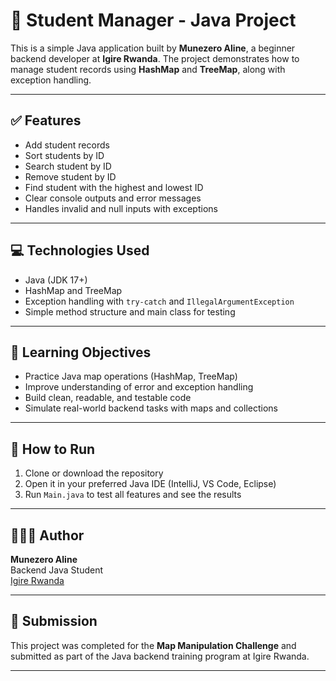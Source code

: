 # 📘 Student Manager - Java Project

This is a simple Java application built by **Munezero Aline**, a beginner backend developer at **Igire Rwanda**. The project demonstrates how to manage student records using **HashMap** and **TreeMap**, along with exception handling.

---

## ✅ Features

- Add student records
- Sort students by ID
- Search student by ID
- Remove student by ID
- Find student with the highest and lowest ID
- Clear console outputs and error messages
- Handles invalid and null inputs with exceptions

---

## 💻 Technologies Used

- Java (JDK 17+)
- HashMap and TreeMap
- Exception handling with `try-catch` and `IllegalArgumentException`
- Simple method structure and main class for testing

---

## 🎯 Learning Objectives

- Practice Java map operations (HashMap, TreeMap)
- Improve understanding of error and exception handling
- Build clean, readable, and testable code
- Simulate real-world backend tasks with maps and collections

---

## 🚀 How to Run

1. Clone or download the repository
2. Open it in your preferred Java IDE (IntelliJ, VS Code, Eclipse)
3. Run `Main.java` to test all features and see the results

---

## 👩🏽‍💻 Author

**Munezero Aline**  
Backend Java Student  
[Igire Rwanda](https://igirerwanda.org)

---

## 📎 Submission

This project was completed for the **Map Manipulation Challenge** and submitted as part of the Java backend training program at Igire Rwanda.

---


